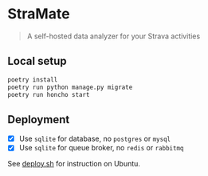# StraMate

> A self-hosted data analyzer for your Strava activities

## Local setup

```sh
poetry install
poetry run python manage.py migrate
poetry run honcho start
```

## Deployment

- [x] Use `sqlite` for database, no `postgres` or `mysql`
- [x] Use `sqlite` for queue broker, no `redis` or `rabbitmq`

See [deploy.sh](./deploy.sh) for instruction on Ubuntu.
